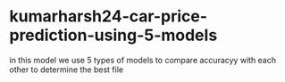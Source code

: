 # kumarharsh24-car-price-prediction-using-5-models
in this model we use 5 types of models to compare accuracyy with each other to determine the best file
